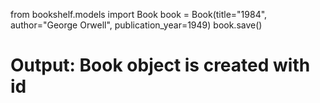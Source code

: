 from bookshelf.models import Book
book = Book(title="1984", author="George Orwell", publication_year=1949)
book.save()
# Output: Book object is created with id
